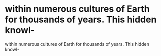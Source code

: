 # within numerous cultures of Earth for thousands of years. This hidden knowl-

within numerous cultures of Earth for thousands of years. This hidden knowl-